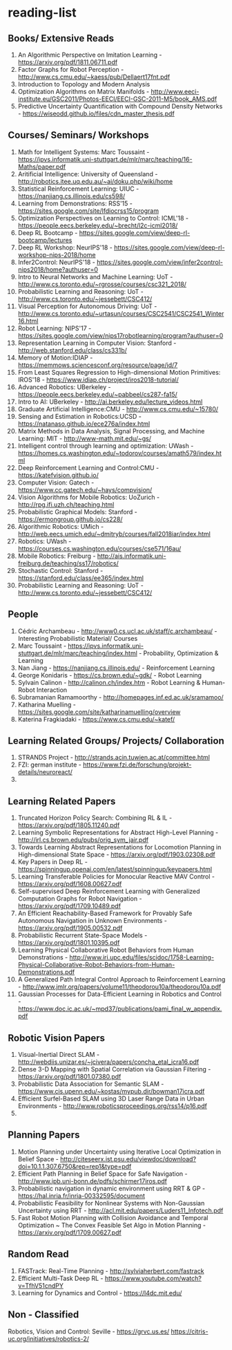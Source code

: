 # reading-list

## Books/ Extensive Reads
1. An Algorithmic Perspective on Imitation Learning - https://arxiv.org/pdf/1811.06711.pdf
2. Factor Graphs for Robot Perception - http://www.cs.cmu.edu/~kaess/pub/Dellaert17fnt.pdf
3. Introduction to Topology and Modern Analysis
4. Optimization Algorithms on Matrix Manifolds - http://www.eeci-institute.eu/GSC2011/Photos-EECI/EECI-GSC-2011-M5/book_AMS.pdf
5. Predictive Uncertainty Quantification with Compound Density Networks - https://wiseodd.github.io/files/cdn_master_thesis.pdf

## Courses/ Seminars/ Workshops
1. Math for Intelligent Systems: Marc Toussaint - https://ipvs.informatik.uni-stuttgart.de/mlr/marc/teaching/16-Maths/paper.pdf
2. Aritificial Intelligence: University of Queensland - http://robotics.itee.uq.edu.au/~ai/doku.php/wiki/home
3. Statistical Reinforcement Learning: UIUC - https://nanjiang.cs.illinois.edu/cs598/
4. Learning from Demonstrations: RSS'15 - https://sites.google.com/site/lfdiocrss15/program
5. Optimization Perspectives on Learning to Control: ICML'18 - https://people.eecs.berkeley.edu/~brecht/l2c-icml2018/
6. Deep RL Bootcamp - https://sites.google.com/view/deep-rl-bootcamp/lectures
7. Deep RL Workshop: NeurIPS'18 - https://sites.google.com/view/deep-rl-workshop-nips-2018/home
8. Infer2Control: NeurIPS'18 - https://sites.google.com/view/infer2control-nips2018/home?authuser=0
9. Intro to Neural Networks and Machine Learning: UoT - http://www.cs.toronto.edu/~rgrosse/courses/csc321_2018/
10. Probabilistic Learning and Reasoning: UoT - http://www.cs.toronto.edu/~jessebett/CSC412/
11. Visual Perception for Autonomous Driving: UoT - http://www.cs.toronto.edu/~urtasun/courses/CSC2541/CSC2541_Winter16.html
12. Robot Learning: NIPS'17 - https://sites.google.com/view/nips17robotlearning/program?authuser=0
13. Representation Learning in Computer Vision: Stanford - http://web.stanford.edu/class/cs331b/
14. Memory of Motion:IDIAP - https://memmows.sciencesconf.org/resource/page/id/7
15. From Least Squares Regression to High-dimensional Motion Primitives: IROS'18 - https://www.idiap.ch/project/iros2018-tutorial/
16. Advanced Robotics: UBerkeley - https://people.eecs.berkeley.edu/~pabbeel/cs287-fa15/
17. Intro to AI: UBerkeley - http://ai.berkeley.edu/lecture_videos.html
18. Graduate Artificial Intelligence:CMU - http://www.cs.cmu.edu/~15780/
19. Sensing and Estimation in Robotics:UCSD - https://natanaso.github.io/ece276a/index.html
20. Matrix Methods in Data Analysis, Signal Processing, and Machine Learning: MIT - http://www-math.mit.edu/~gs/
21. Intelligent control through learning and optimization: UWash - https://homes.cs.washington.edu/~todorov/courses/amath579/index.html
22. Deep Reinforcement Learning and Control:CMU - https://katefvision.github.io/
23. Computer Vision: Gatech - https://www.cc.gatech.edu/~hays/compvision/
24. Vision Algorithms for Mobile Robotics: UoZurich - http://rpg.ifi.uzh.ch/teaching.html
25. Probabilistic Graphical Models: Stanford - https://ermongroup.github.io/cs228/
26. Algorithmic Robotics: UMich - http://web.eecs.umich.edu/~dmitryb/courses/fall2018iar/index.html
27. Robotics: UWash - https://courses.cs.washington.edu/courses/cse571/16au/
28. Mobile Robotics: Freiburg - http://ais.informatik.uni-freiburg.de/teaching/ss17/robotics/
29. Stochastic Control: Stanford - https://stanford.edu/class/ee365/index.html
30. Probabilistic Learning and Reasoning: UoT - http://www.cs.toronto.edu/~jessebett/CSC412/
## People
1. Cédric Archambeau - http://www0.cs.ucl.ac.uk/staff/c.archambeau/ - Interesting Probabilistic Material/ Courses
2. Marc Toussaint - https://ipvs.informatik.uni-stuttgart.de/mlr/marc/teaching/index.html - Probability, Optimization & Learning
3. Nan Jiang - https://nanjiang.cs.illinois.edu/ - Reinforcement Learning
4. George Konidaris - https://cs.brown.edu/~gdk/ - Robot Learning
5. Sylvain Calinon - http://calinon.ch/index.htm - Robot Learning & Human-Robot Interaction
6. Subramanian Ramamoorthy - http://homepages.inf.ed.ac.uk/sramamoo/
7. Katharina Muelling - https://sites.google.com/site/katharinamuelling/overview
8. Katerina Fragkiadaki - https://www.cs.cmu.edu/~katef/

## Learning Related Groups/ Projects/ Collaboration
1. STRANDS Project - http://strands.acin.tuwien.ac.at/committee.html
2. FZI: german institute - https://www.fzi.de/forschung/projekt-details/neuroreact/
3. 

## Learning Related Papers
1. Truncated Horizon Policy Search: Combining RL & IL - https://arxiv.org/pdf/1805.11240.pdf
2.  Learning Symbolic Representations for Abstract High-Level Planning - http://irl.cs.brown.edu/pubs/orig_sym_jair.pdf
3. Towards Learning Abstract Representations for Locomotion Planning in High-dimensional State Space - https://arxiv.org/pdf/1903.02308.pdf
4. Key Papers in Deep RL - https://spinningup.openai.com/en/latest/spinningup/keypapers.html
5. Learning Transferable Policies for Monocular Reactive MAV Control - https://arxiv.org/pdf/1608.00627.pdf
6. Self-supervised Deep Reinforcement Learning with Generalized Computation Graphs for Robot Navigation - https://arxiv.org/pdf/1709.10489.pdf
7. An Efficient Reachability-Based Framework for Provably Safe Autonomous Navigation in Unknown Environments - https://arxiv.org/pdf/1905.00532.pdf
8. Probabilistic Recurrent State-Space Models - https://arxiv.org/pdf/1801.10395.pdf
9. Learning Physical Collaborative Robot Behaviors from Human Demonstrations - http://www.iri.upc.edu/files/scidoc/1758-Learning-Physical-Collaborative-Robot-Behaviors-from-Human-Demonstrations.pdf
10. A Generalized Path Integral Control Approach to Reinforcement Learning - http://www.jmlr.org/papers/volume11/theodorou10a/theodorou10a.pdf
11. Gaussian Processes for Data-Efficient Learning in Robotics and Control - https://www.doc.ic.ac.uk/~mpd37/publications/pami_final_w_appendix.pdf



## Robotic Vision Papers
1. Visual-Inertial Direct SLAM - http://webdiis.unizar.es/~jcivera/papers/concha_etal_icra16.pdf
2. Dense 3-D Mapping with Spatial Correlation via Gaussian Filtering - https://arxiv.org/pdf/1801.07380.pdf
3. Probabilistic Data Association for Semantic SLAM - https://www.cis.upenn.edu/~kostas/mypub.dir/bowman17icra.pdf
4. Efficient Surfel-Based SLAM using 3D Laser Range Data in Urban Environments - http://www.roboticsproceedings.org/rss14/p16.pdf
5. 

## Planning Papers
1. Motion Planning under Uncertainty using Iterative Local Optimization in Belief Space - http://citeseerx.ist.psu.edu/viewdoc/download?doi=10.1.1.307.6750&rep=rep1&type=pdf
2. Efficient Path Planning in Belief Space for Safe Navigation - http://www.ipb.uni-bonn.de/pdfs/schirmer17iros.pdf
3. Probabilistic navigation in dynamic environment using RRT & GP - https://hal.inria.fr/inria-00332595/document
4. Probabilistic Feasibility for Nonlinear Systems with Non-Gaussian Uncertainty using RRT - http://acl.mit.edu/papers/Luders11_Infotech.pdf
5. Fast Robot Motion Planning with Collision Avoidance and Temporal Optimization ~ The Convex Feasible Set Algo
in Motion Planning - https://arxiv.org/pdf/1709.00627.pdf


## Random Read
1. FASTrack: Real-Time Planning - http://sylviaherbert.com/fastrack
2. Efficient Multi-Task Deep RL - https://www.youtube.com/watch?v=TfhV51cndPY
3. Learning for Dynamics and Control - https://l4dc.mit.edu/

## Non - Classified
Robotics, Vision and Control: Seville - https://grvc.us.es/
https://citris-uc.org/initiatives/robotics-2/

